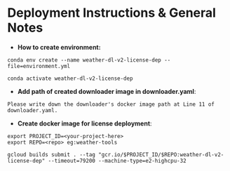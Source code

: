 # Deployment Instructions & General Notes

* **How to create environment:**
```
conda env create --name weather-dl-v2-license-dep --file=environment.yml

conda activate weather-dl-v2-license-dep
```

* **Add path of created downloader image in downloader.yaml**:
```
Please write down the downloader's docker image path at Line 11 of downloader.yaml.
```


* **Create docker image for license deployment**:
```
export PROJECT_ID=<your-project-here>
export REPO=<repo> eg:weather-tools

gcloud builds submit . --tag "gcr.io/$PROJECT_ID/$REPO:weather-dl-v2-license-dep" --timeout=79200 --machine-type=e2-highcpu-32
```